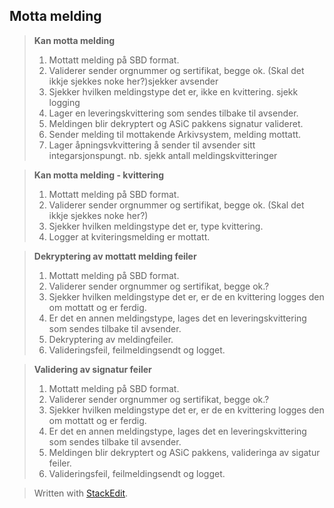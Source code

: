 
**Motta melding**
------------

>**Kan motta melding**
> 1. Mottatt melding på SBD format.
> 2. Validerer sender orgnummer og sertifikat, begge ok. (Skal det ikkje sjekkes noke her?)sjekker avsender
> 2. Sjekker hvilken meldingstype det er, ikke en kvittering. sjekk logging
> 3. Lager en leveringskvittering som sendes tilbake til avsender.
> 2. Meldingen blir dekryptert og ASiC pakkens signatur valideret.
> 4. Sender melding til mottakende Arkivsystem, melding mottatt.
> 6. Lager åpningsvkvittering å sender til avsender sitt integarsjonspungt.
nb. sjekk antall meldingskvitteringer 

>**Kan motta melding - kvittering**
> 1. Mottatt melding på SBD format.
> 2. Validerer sender orgnummer og sertifikat, begge ok. (Skal det ikkje sjekkes noke her?)
> 3. Sjekker hvilken meldingstype det er, type kvittering.
> 4.  Logger at kviteringsmelding er  mottatt.

>**Dekryptering av mottatt melding feiler**
> 1. Mottatt melding på SBD format.
> 2. Validerer sender orgnummer og sertifikat, begge ok.?
> 3. Sjekker hvilken meldingstype det er, er de en kvittering logges den om mottatt og er ferdig.
> 4. Er det en annen meldingstype, lages det en leveringskvittering som sendes tilbake til avsender.
> 5. Dekryptering av meldingfeiler.
> 6. Valideringsfeil, feilmeldingsendt og logget. 

> **Validering av signatur feiler**
> 1. Mottatt melding på SBD format.
> 2. Validerer sender orgnummer og sertifikat, begge ok.?
> 2. Sjekker hvilken meldingstype det er, er de en kvittering logges den om mottatt og er ferdig.
> 3. Er det en annen meldingstype, lages det en leveringskvittering som sendes tilbake til avsender.
> 2. Meldingen blir dekryptert og ASiC pakkens, valideringa av sigatur feiler.
> 6. Valideringsfeil, feilmeldingsendt og logget. 


> Written with [StackEdit](https://stackedit.io/).